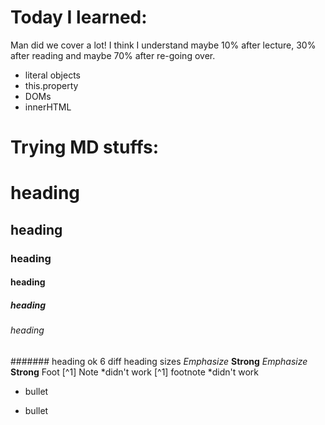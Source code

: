 # Today I learned:
Man did we cover a lot!  I think I understand maybe 10% after lecture, 30% after reading and maybe 70% after re-going over.  
- literal objects
- this.property
- DOMs
- innerHTML


# Trying MD stuffs:
# heading
## heading
### heading
#### heading
##### heading
###### heading
####### heading
ok 6 diff heading sizes
*Emphasize*
**Strong**
_Emphasize_
__Strong__
Foot [^1] Note *didn't work
[^1] footnote *didn't work
- bullet
* bullet
